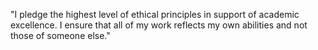 "I pledge the highest level of ethical principles in support of academic excellence.
I ensure that all of my work reflects my own abilities and not those of someone else."
